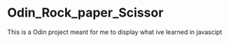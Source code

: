 # Odin_Rock_paper_Scissor

This is a Odin project meant for me to display what ive learned in javascipt